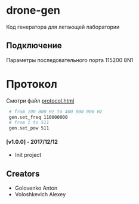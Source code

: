 # drone-gen
Код генератора для летающей лаборатории

## Подключение
Параметры последовательного порта 115200 8N1

# Протокол

Смотри файл [protocol.html](protocol.html)

```bash
 # from 100 000 Hz to 400 000 000 Hz
 gen.set_freq 110000000
 # from 1 to 511
 gen.set_pow 511

```


#### [v1.0.0] - 2017/12/12
 - Init project

## Creators
 - Golovenko Anton
 - Voloshkevich Alexey
